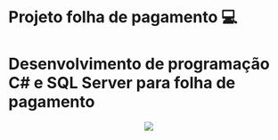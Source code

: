 # Projeto folha de pagamento 💻

<h1>Desenvolvimento de programação C# e SQL Server para folha de pagamento</h1>

<div align="center">

![](https://ibb.co/KFNHJT1)

</div>


